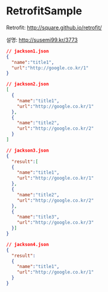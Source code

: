 # RetrofitSample
Retrofit: http://square.github.io/retrofit/

설명: http://susemi99.kr/3773


``` json
// jackson1.json
{
  "name":"title1",
  "url":"http://google.co.kr/1"
}
```

``` json
// jackson2.json
[
  {
    "name":"title1",
    "url":"http://google.co.kr/1"
  },
  {
    "name":"title2",
    "url":"http://google.co.kr/2"
  }
]
```

``` json
// jackson3.json
{
  "result":[
  {
    "name":"title1",
    "url":"http://google.co.kr/1"
  },
  {
    "name":"title2",
    "url":"http://google.co.kr/2"
  },
  {
    "name":"title3",
    "url":"http://google.co.kr/3"
  }]
}
```

``` json
// jackson4.json
{
  "result":
  {
    "name":"title1",
    "url":"http://google.co.kr/1"
  }
}
```

